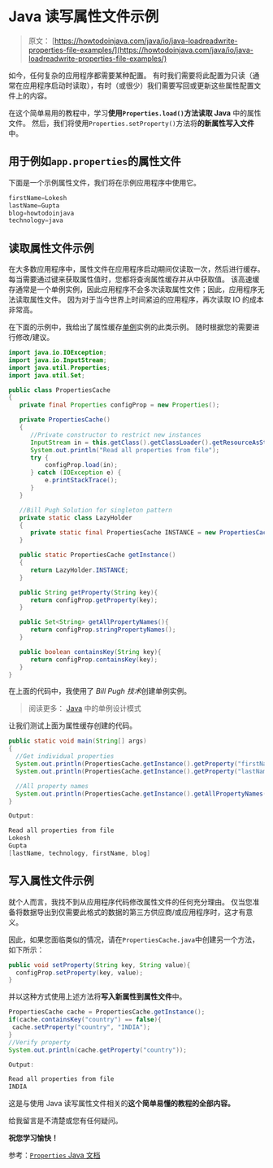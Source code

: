 # Java 读写属性文件示例

> 原文： [https://howtodoinjava.com/java/io/java-loadreadwrite-properties-file-examples/](https://howtodoinjava.com/java/io/java-loadreadwrite-properties-file-examples/)

如今，任何复杂的应用程序都需要某种配置。 有时我们需要将此配置为只读（通常在应用程序启动时读取），有时（或很少）我们需要写回或更新这些属性配置文件上的内容。

在这个简单易用的教程中，学习**使用`Properties.load()`方法读取 Java** 中的属性文件。 然后，我们将使用`Properties.setProperty()`方法将**的新属性写入文件**中。

## 用于例如`app.properties`的属性文件

下面是一个示例属性文件，我们将在示例应用程序中使用它。

```java
firstName=Lokesh
lastName=Gupta
blog=howtodoinjava
technology=java

```

## 读取属性文件示例

在大多数应用程序中，属性文件在应用程序启动期间仅读取一次，然后进行缓存。 每当需要通过键来获取属性值时，您都将查询属性缓存并从中获取值。 该高速缓存通常是一个单例实例，因此应用程序不会多次读取属性文件；因此，应用程序无法读取属性文件。 因为对于当今世界上时间紧迫的应用程序，再次读取 IO 的成本非常高。

在下面的示例中，我给出了属性缓存[单例](//howtodoinjava.com/design-patterns/creational/singleton-design-pattern-in-java/)实例的此类示例。 随时根据您的需要进行修改/建议。

```java
import java.io.IOException;
import java.io.InputStream;
import java.util.Properties;
import java.util.Set;

public class PropertiesCache
{
   private final Properties configProp = new Properties();

   private PropertiesCache()
   {
      //Private constructor to restrict new instances
      InputStream in = this.getClass().getClassLoader().getResourceAsStream("app.properties");
      System.out.println("Read all properties from file");
      try {
          configProp.load(in);
      } catch (IOException e) {
          e.printStackTrace();
      }
   }

   //Bill Pugh Solution for singleton pattern
   private static class LazyHolder
   {
      private static final PropertiesCache INSTANCE = new PropertiesCache();
   }

   public static PropertiesCache getInstance()
   {
      return LazyHolder.INSTANCE;
   }

   public String getProperty(String key){
      return configProp.getProperty(key);
   }

   public Set<String> getAllPropertyNames(){
      return configProp.stringPropertyNames();
   }

   public boolean containsKey(String key){
      return configProp.containsKey(key);
   }
}

```

在上面的代码中，我使用了 *Bill Pugh 技术*创建单例实例。

> 阅读更多： [Java](//howtodoinjava.com/design-patterns/singleton-design-pattern-in-java/ "Singleton design pattern in java") 中的单例设计模式

让我们测试上面为属性缓存创建的代码。

```java
public static void main(String[] args)
{
  //Get individual properties
  System.out.println(PropertiesCache.getInstance().getProperty("firstName"));
  System.out.println(PropertiesCache.getInstance().getProperty("lastName"));

  //All property names
  System.out.println(PropertiesCache.getInstance().getAllPropertyNames());
}

Output:

Read all properties from file
Lokesh
Gupta
[lastName, technology, firstName, blog]

```

## 写入属性文件示例

就个人而言，我找不到从应用程序代码修改属性文件的任何充分理由。 仅当您准备将数据导出到仅需要此格式的数据的第三方供应商/或应用程序时，这才有意义。

因此，如果您面临类似的情况，请在`PropertiesCache.java`中创建另一个方法，如下所示：

```java
public void setProperty(String key, String value){
  configProp.setProperty(key, value);
}

```

并以这种方式使用上述方法将**写入新属性到属性文件**中。

```java
PropertiesCache cache = PropertiesCache.getInstance();
if(cache.containsKey("country") == false){
 cache.setProperty("country", "INDIA");
}
//Verify property
System.out.println(cache.getProperty("country"));  

Output:

Read all properties from file
INDIA 

```

这是与使用 Java 读写属性文件相关的**这个简单易懂的教程的全部内容。**

给我留言是不清楚或您有任何疑问。

**祝您学习愉快！**

参考：[`Properties` Java 文档](https://docs.oracle.com/javase/8/docs/api/java/util/Properties.html)